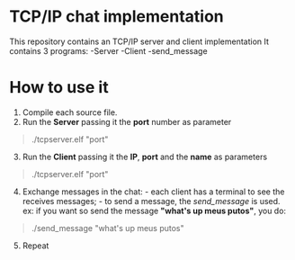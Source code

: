# TCP/IP chat implementation

This repository contains an TCP/IP server and client implementation
It contains 3 programs:
    -Server
    -Client
    -send_message

# How to use it
  1. Compile each source file.
  2. Run the **Server** passing it the **port** number as parameter
> ./tcpserver.elf "port"

  3. Run the **Client** passing it the **IP**, **port** and the **name** as parameters
> ./tcpserver.elf "port"

  4. Exchange messages in the chat:
    - each client has a terminal to see the receives messages;
    - to send a message, the *send_message* is used.
        ex: if you want so send the message **"what's up meus putos"**, you do: 
>./send_message "what's up meus putos"
  5. Repeat
